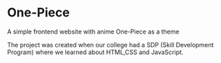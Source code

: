 # One-Piece
A simple frontend website with anime One-Piece as a theme

The project was created when our college had a SDP (Skill Development Program) where we learned about HTML,CSS and JavaScript.
